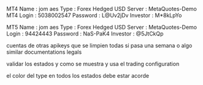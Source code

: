 MT4
Name     : jom aes
Type     : Forex Hedged USD
Server   : MetaQuotes-Demo MT4
Login    : 5038002547
Password : L@Uv2jDv
Investor : M*8kLpYo

MT5
Name     : jom aes
Type     : Forex Hedged USD
Server   : MetaQuotes-Demo
Login    : 94424443
Password : NaS-PaK4
Investor : @5JtCkQp

cuentas de otras apikeys que se limpien todas si pasa una semana o algo similar
documentations
legals

validar los estados y como se muestra y usa el trading configuration

el color del type en todos los estados debe estar acorde
